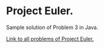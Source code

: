 # Project Euler.

Sample solution of Problem 3 in Java.

[Link to all problems of Project Euler.](https://projecteuler.net/)